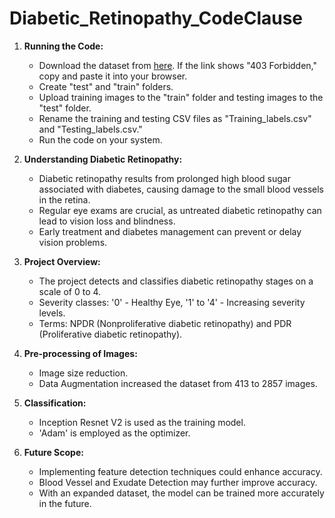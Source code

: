 # Diabetic_Retinopathy_CodeClause


1. **Running the Code:**
   - Download the dataset from [here](https://ieee-dataport.org/open-access/indian-diabetic-retinopathy-image-dataset-idrid). If the link shows "403 Forbidden," copy and paste it into your browser.
   - Create "test" and "train" folders.
   - Upload training images to the "train" folder and testing images to the "test" folder.
   - Rename the training and testing CSV files as "Training_labels.csv" and "Testing_labels.csv."
   - Run the code on your system.

2. **Understanding Diabetic Retinopathy:**
   - Diabetic retinopathy results from prolonged high blood sugar associated with diabetes, causing damage to the small blood vessels in the retina.
   - Regular eye exams are crucial, as untreated diabetic retinopathy can lead to vision loss and blindness.
   - Early treatment and diabetes management can prevent or delay vision problems.

3. **Project Overview:**
   - The project detects and classifies diabetic retinopathy stages on a scale of 0 to 4.
   - Severity classes: '0' - Healthy Eye, '1' to '4' - Increasing severity levels.
   - Terms: NPDR (Nonproliferative diabetic retinopathy) and PDR (Proliferative diabetic retinopathy).

4. **Pre-processing of Images:**
   - Image size reduction.
   - Data Augmentation increased the dataset from 413 to 2857 images.

5. **Classification:**
   - Inception Resnet V2 is used as the training model.
   - 'Adam' is employed as the optimizer.

6. **Future Scope:**
   - Implementing feature detection techniques could enhance accuracy.
   - Blood Vessel and Exudate Detection may further improve accuracy.
   - With an expanded dataset, the model can be trained more accurately in the future.
